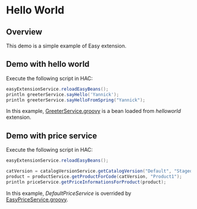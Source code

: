 # Hello World

## Overview
This demo is a simple example of Easy extension.

## Demo with hello world
Execute the following script in HAC:

```groovy
easyExtensionService.reloadEasyBeans();
println greeterService.sayHello('Yannick');
println greeterService.sayHelloFromSpring("Yannick");
```

In this example, [GreeterService.groovy](/helloworld/src/main/groovy/GreeterService.groovy) is a bean loaded from _helloworld_ extension.

## Demo with price service
Execute the following script in HAC:

```groovy
easyExtensionService.reloadEasyBeans();

catVersion = catalogVersionService.getCatalogVersion("Default", "Staged");
product = productService.getProductForCode(catVersion, "Product1");
println priceService.getPriceInformationsForProduct(product);
```

In this example, _DefaultPriceService_ is overrided by [EasyPriceService.groovy](/helloworld/src/main/groovy/EasyPriceService.groovy).
